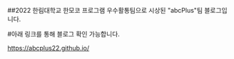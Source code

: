 ##2022 한림대학교 한모코 프로그램 우수활통팀으로 시상된 "abcPlus"팀 블로그입니다.

#아래 링크를 통해 블로그 확인 가능합니다.

https://abcplus22.github.io/
